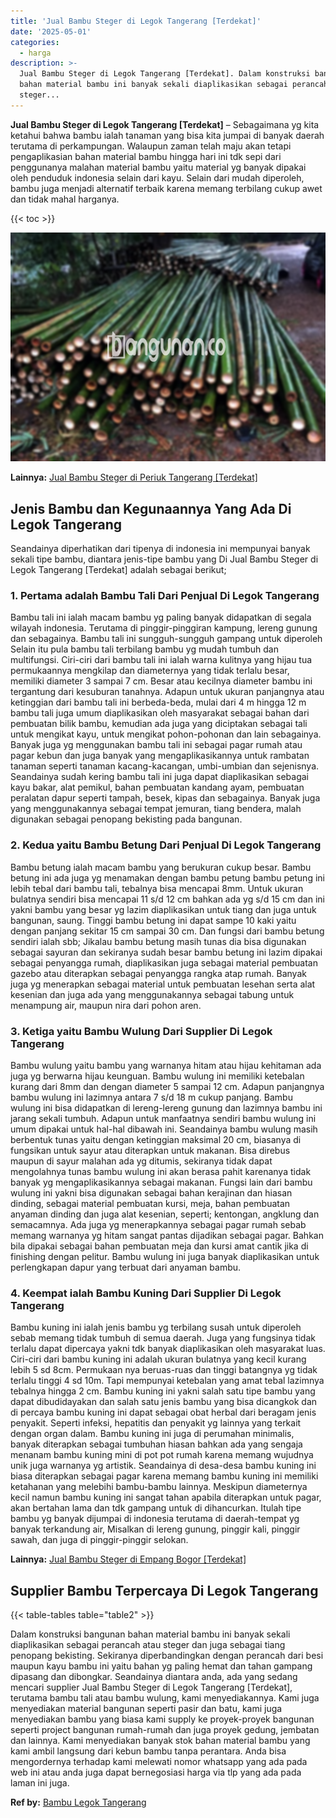 ```yaml
---
title: 'Jual Bambu Steger di Legok Tangerang [Terdekat]'
date: '2025-05-01'
categories:
  - harga
description: >-
  Jual Bambu Steger di Legok Tangerang [Terdekat]. Dalam konstruksi bangunan
  bahan material bambu ini banyak sekali diaplikasikan sebagai perancah atau
  steger...
---
```


**Jual Bambu Steger di Legok Tangerang \[Terdekat\]** – Sebagaimana yg kita ketahui bahwa bambu ialah tanaman yang bisa kita jumpai di banyak daerah terutama di perkampungan. Walaupun zaman telah maju akan tetapi pengaplikasian bahan material bambu hingga hari ini tdk sepi dari penggunanya malahan material bambu yaitu material yg banyak dipakai oleh penduduk indonesia selain dari kayu. Selain dari mudah diperoleh, bambu juga menjadi alternatif terbaik karena memang terbilang cukup awet dan tidak mahal harganya.

{{< toc >}}

![Jual Bambu Steger di Legok Tangerang [Terdekat]](/images/jual-bambu-tali-33.png)

**Lainnya:** [Jual Bambu Steger di Periuk Tangerang \[Terdekat\]](https://bambu.bangunan.co/jual-bambu-steger-di-periuk-tangerang-terdekat/)

## Jenis Bambu dan Kegunaannya Yang Ada Di Legok Tangerang

Seandainya diperhatikan dari tipenya di indonesia ini mempunyai banyak sekali tipe bambu, diantara jenis-tipe bambu yang Di Jual Bambu Steger di Legok Tangerang \[Terdekat\] adalah sebagai berikut;

### 1\. Pertama adalah Bambu Tali Dari Penjual Di Legok Tangerang

Bambu tali ini ialah macam bambu yg paling banyak didapatkan di segala wilayah indonesia. Terutama di pinggir-pinggiran kampung, lereng gunung dan sebagainya. Bambu tali ini sungguh-sungguh gampang untuk diperoleh Selain itu pula bambu tali terbilang bambu yg mudah tumbuh dan multifungsi. Ciri-ciri dari bambu tali ini ialah warna kulitnya yang hijau tua permukaannya mengkilap dan diameternya yang tidak terlalu besar, memiliki diameter 3 sampai 7 cm. Besar atau kecilnya diameter bambu ini tergantung dari kesuburan tanahnya. Adapun untuk ukuran panjangnya atau ketinggian dari bambu tali ini berbeda-beda, mulai dari 4 m hingga 12 m bambu tali juga umum diaplikasikan oleh masyarakat sebagai bahan dari pembuatan bilik bambu, kemudian ada juga yang diciptakan sebagai tali untuk mengikat kayu, untuk mengikat pohon-pohonan dan lain sebagainya. Banyak juga yg menggunakan bambu tali ini sebagai pagar rumah atau pagar kebun dan juga banyak yang mengaplikasikannya untuk rambatan tanaman seperti tanaman kacang-kacangan, umbi-umbian dan sejenisnya. Seandainya sudah kering bambu tali ini juga dapat diaplikasikan sebagai kayu bakar, alat pemikul, bahan pembuatan kandang ayam, pembuatan peralatan dapur seperti tampah, besek, kipas dan sebagainya. Banyak juga yang menggunakannya sebagai tempat jemuran, tiang bendera, malah digunakan sebagai penopang bekisting pada bangunan.

### 2\. Kedua yaitu Bambu Betung Dari Penjual Di Legok Tangerang

Bambu betung ialah macam bambu yang berukuran cukup besar. Bambu betung ini ada juga yg menamakan dengan bambu petung bambu petung ini lebih tebal dari bambu tali, tebalnya bisa mencapai 8mm. Untuk ukuran bulatnya sendiri bisa mencapai 11 s/d 12 cm bahkan ada yg s/d 15 cm dan ini yakni bambu yang besar yg lazim diaplikasikan untuk tiang dan juga untuk bangunan, saung. Tinggi bambu betung ini dapat sampe 10 kaki yaitu dengan panjang sekitar 15 cm sampai 30 cm. Dan fungsi dari bambu betung sendiri ialah sbb; Jikalau bambu betung masih tunas dia bisa digunakan sebagai sayuran dan sekiranya sudah besar bambu betung ini lazim dipakai sebagai penyangga rumah, diaplikasikan juga sebagai material pembuatan gazebo atau diterapkan sebagai penyangga rangka atap rumah. Banyak juga yg menerapkan sebagai material untuk pembuatan lesehan serta alat kesenian dan juga ada yang menggunakannya sebagai tabung untuk menampung air, maupun nira dari pohon aren.

### 3\. Ketiga yaitu Bambu Wulung Dari Supplier Di Legok Tangerang

Bambu wulung yaitu bambu yang warnanya hitam atau hijau kehitaman ada juga yg berwarna hijau keunguan. Bambu wulung ini memiliki ketebalan kurang dari 8mm dan dengan diameter 5 sampai 12 cm. Adapun panjangnya bambu wulung ini lazimnya antara 7 s/d 18 m cukup panjang. Bambu wulung ini bisa didapatkan di lereng-lereng gunung dan lazimnya bambu ini jarang sekali tumbuh. Adapun untuk manfaatnya sendiri bambu wulung ini umum dipakai untuk hal-hal dibawah ini. Seandainya bambu wulung masih berbentuk tunas yaitu dengan ketinggian maksimal 20 cm, biasanya di fungsikan untuk sayur atau diterapkan untuk makanan. Bisa direbus maupun di sayur malahan ada yg ditumis, sekiranya tidak dapat mengolahnya tunas bambu wulung ini akan berasa pahit karenanya tidak banyak yg mengaplikasikannya sebagai makanan. Fungsi lain dari bambu wulung ini yakni bisa digunakan sebagai bahan kerajinan dan hiasan dinding, sebagai material pembuatan kursi, meja, bahan pembuatan anyaman dinding dan juga alat kesenian, seperti; kentongan, angklung dan semacamnya. Ada juga yg menerapkannya sebagai pagar rumah sebab memang warnanya yg hitam sangat pantas dijadikan sebagai pagar. Bahkan bila dipakai sebagai bahan pembuatan meja dan kursi amat cantik jika di finishing dengan pelitur. Bambu wulung ini juga banyak diaplikasikan untuk perlengkapan dapur yang terbuat dari anyaman bambu.

### 4\. Keempat ialah Bambu Kuning Dari Supplier Di Legok Tangerang

Bambu kuning ini ialah jenis bambu yg terbilang susah untuk diperoleh sebab memang tidak tumbuh di semua daerah. Juga yang fungsinya tidak terlalu dapat dipercaya yakni tdk banyak diaplikasikan oleh masyarakat luas. Ciri-ciri dari bambu kuning ini adalah ukuran bulatnya yang kecil kurang lebih 5 sd 8cm. Permukaan nya beruas-ruas dan tinggi batangnya yg tidak terlalu tinggi 4 sd 10m. Tapi mempunyai ketebalan yang amat tebal lazimnya tebalnya hingga 2 cm. Bambu kuning ini yakni salah satu tipe bambu yang dapat dibudidayakan dan salah satu jenis bambu yang bisa dicangkok dan di percaya bambu kuning ini dapat sebagai obat herbal dari beragam jenis penyakit. Seperti infeksi, hepatitis dan penyakit yg lainnya yang terkait dengan organ dalam. Bambu kuning ini juga di perumahan minimalis, banyak diterapkan sebagai tumbuhan hiasan bahkan ada yang sengaja menanam bambu kuning mini di pot pot rumah karena memang wujudnya unik juga warnanya yg artistik. Seandainya di desa-desa bambu kuning ini biasa diterapkan sebagai pagar karena memang bambu kuning ini memiliki ketahanan yang melebihi bambu-bambu lainnya. Meskipun diameternya kecil namun bambu kuning ini sangat tahan apabila diterapkan untuk pagar, akan bertahan lama dan tdk gampang untuk di dihancurkan. Itulah tipe bambu yg banyak dijumpai di indonesia terutama di daerah-tempat yg banyak terkandung air, Misalkan di lereng gunung, pinggir kali, pinggir sawah, dan juga di pinggir-pinggir selokan.

**Lainnya:** [Jual Bambu Steger di Empang Bogor \[Terdekat\]](https://bambu.bangunan.co/jual-bambu-steger-di-empang-bogor-terdekat/)

## Supplier Bambu Terpercaya Di Legok Tangerang

{{< table-tables table="table2" >}}

Dalam konstruksi bangunan bahan material bambu ini banyak sekali diaplikasikan sebagai perancah atau steger dan juga sebagai tiang penopang bekisting. Sekiranya diperbandingkan dengan perancah dari besi maupun kayu bambu ini yaitu bahan yg paling hemat dan tahan gampang dipasang dan dibongkar. Seandainya diantara anda, ada yang sedang mencari supplier Jual Bambu Steger di Legok Tangerang \[Terdekat\], terutama bambu tali atau bambu wulung, kami menyediakannya. Kami juga menyediakan material bangunan seperti pasir dan batu, kami juga menyediakan bambu yang biasa kami supply ke proyek-proyek bangunan seperti project bangunan rumah-rumah dan juga proyek gedung, jembatan dan lainnya. Kami menyediakan banyak stok bahan material bambu yang kami ambil langsung dari kebun bambu tanpa perantara. Anda bisa mengordernya terhadap kami melewati nomor whatsapp yang ada pada web ini atau anda juga dapat bernegosiasi harga via tlp yang ada pada laman ini juga.

**Ref by:** [Bambu Legok Tangerang](https://id.wikipedia.org/wiki/Bambu)
